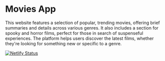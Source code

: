 # Movies App

This website features a selection of popular, trending movies, offering brief summaries and details across various genres. It also includes a section for spooky and horror films, perfect for those in search of suspenseful experiences. The platform helps users discover the latest films, whether they're looking for something new or specific to a genre.

[![Netlify Status](https://api.netlify.com/api/v1/badges/96fc0985-3860-45b0-bed8-b9f618dc8863/deploy-status)](https://app.netlify.com/sites/topmovies-project/deploys)

